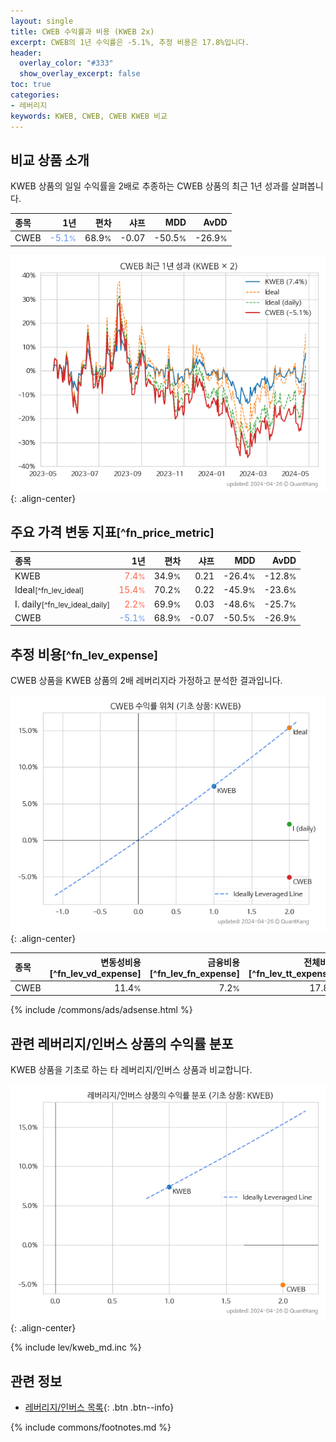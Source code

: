 ```yaml
---
layout: single
title: CWEB 수익률과 비용 (KWEB 2x)
excerpt: CWEB의 1년 수익률은 -5.1%, 추정 비용은 17.8%입니다.
header:
  overlay_color: "#333"
  show_overlay_excerpt: false
toc: true
categories:
- 레버리지
keywords: KWEB, CWEB, CWEB KWEB 비교
---
```


## 비교 상품 소개


KWEB 상품의 일일 수익률을 2배로 추종하는 CWEB 상품의 최근 1년 성과를 살펴봅니다.





| **종목** | **1년** | **편차** | **샤프** | **MDD** | **AvDD** |
| :------------ | ------: | -----------: | -------: | ------: | -------: |
| CWEB | <span style="color: cornflowerblue">-5.1<small>%</small></span> | 68.9<small>%</small> | -0.07 | -50.5<small>%</small> | -26.9<small>%</small> |

<!-- more -->


![CWEB](/lev/images/cweb.png){: .align-center}


## 주요 가격 변동 지표<small>[^fn_price_metric]</small>


| **종목** | **1년** | **편차** | **샤프** | **MDD** | **AvDD** |
| :------------ | ------: | -----------: | -------: | ------: | -------: |
| KWEB | <span style="color: tomato">7.4<small>%</small></span> | 34.9<small>%</small> | 0.21 | -26.4<small>%</small> | -12.8<small>%</small> |
| Ideal<small>[^fn_lev_ideal]</small> | <span style="color: tomato">15.4<small>%</small></span> | 70.2<small>%</small> | 0.22 | -45.9<small>%</small> | -23.6<small>%</small> |
| I. daily<small>[^fn_lev_ideal_daily]</small> | <span style="color: tomato">2.2<small>%</small></span> | 69.9<small>%</small> | 0.03 | -48.6<small>%</small> | -25.7<small>%</small> |
| CWEB | <span style="color: cornflowerblue">-5.1<small>%</small></span> | 68.9<small>%</small> | -0.07 | -50.5<small>%</small> | -26.9<small>%</small> |


## 추정 비용<small>[^fn_lev_expense]</small><a id="expense"></a>

CWEB 상품을 KWEB 상품의 2배 레버리지라 가정하고 분석한 결과입니다.

![CWEB](/lev/images/cweb_ideal.png){: .align-center}

| **종목** | **변동성비용**[^fn_lev_vd_expense] | **금융비용**[^fn_lev_fn_expense] | **전체비용**[^fn_lev_tt_expense] |
| :------------ | ------: | -----------: | -------: |
| CWEB | 11.4<small>%</small> | 7.2<small>%</small> | 17.8<small>%</small> |

{% include /commons/ads/adsense.html %}



## 관련 레버리지/인버스 상품의 수익률 분포

KWEB 상품을 기초로 하는 타 레버리지/인버스 상품과 비교합니다.

![KWEB](/lev/images/kweb_ideal.png){: .align-center}

{% include lev/kweb_md.inc %}


## 관련 정보

- [레버리지/인버스 목록](/lev/){: .btn .btn--info}

{% include commons/footnotes.md %}